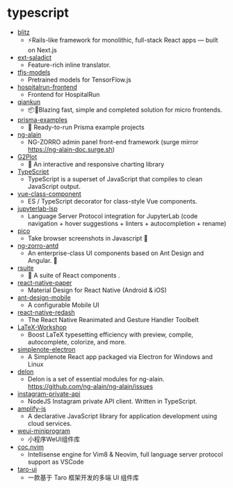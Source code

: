 # typescript
- [blitz](https://github.com/blitz-js/blitz)
  - ⚡️Rails-like framework for monolithic, full-stack React apps — built on Next.js
- [ext-saladict](https://github.com/crimx/ext-saladict)
  - Feature-rich inline translator.
- [tfjs-models](https://github.com/tensorflow/tfjs-models)
  - Pretrained models for TensorFlow.js
- [hospitalrun-frontend](https://github.com/HospitalRun/hospitalrun-frontend)
  - Frontend for HospitalRun
- [qiankun](https://github.com/umijs/qiankun)
  - 📦🚀Blazing fast, simple and completed solution for micro frontends.
- [prisma-examples](https://github.com/prisma/prisma-examples)
  - 🚀 Ready-to-run Prisma example projects
- [ng-alain](https://github.com/ng-alain/ng-alain)
  - NG-ZORRO admin panel front-end framework (surge mirror https://ng-alain-doc.surge.sh)
- [G2Plot](https://github.com/antvis/G2Plot)
  - 🍡 An interactive and responsive charting library
- [TypeScript](https://github.com/microsoft/TypeScript)
  - TypeScript is a superset of JavaScript that compiles to clean JavaScript output.
- [vue-class-component](https://github.com/vuejs/vue-class-component)
  - ES / TypeScript decorator for class-style Vue components.
- [jupyterlab-lsp](https://github.com/krassowski/jupyterlab-lsp)
  - Language Server Protocol integration for JupyterLab (code navigation + hover suggestions + linters + autocompletion + rename)
- [pico](https://github.com/nikersify/pico)
  - Take browser screenshots in Javascript 📸
- [ng-zorro-antd](https://github.com/NG-ZORRO/ng-zorro-antd)
  - An enterprise-class UI components based on Ant Design and Angular. 🐜
- [rsuite](https://github.com/rsuite/rsuite)
  - 🧱 A suite of React components .
- [react-native-paper](https://github.com/callstack/react-native-paper)
  - Material Design for React Native (Android & iOS)
- [ant-design-mobile](https://github.com/ant-design/ant-design-mobile)
  - A configurable Mobile UI
- [react-native-redash](https://github.com/wcandillon/react-native-redash)
  - The React Native Reanimated and Gesture Handler Toolbelt
- [LaTeX-Workshop](https://github.com/James-Yu/LaTeX-Workshop)
  - Boost LaTeX typesetting efficiency with preview, compile, autocomplete, colorize, and more.
- [simplenote-electron](https://github.com/Automattic/simplenote-electron)
  - A Simplenote React app packaged via Electron for Windows and Linux
- [delon](https://github.com/ng-alain/delon)
  - Delon is a set of essential modules for ng-alain. https://github.com/ng-alain/ng-alain/issues
- [instagram-private-api](https://github.com/dilame/instagram-private-api)
  - NodeJS Instagram private API client. Written in TypeScript.
- [amplify-js](https://github.com/aws-amplify/amplify-js)
  - A declarative JavaScript library for application development using cloud services.
- [weui-miniprogram](https://github.com/wechat-miniprogram/weui-miniprogram)
  - 小程序WeUI组件库
- [coc.nvim](https://github.com/neoclide/coc.nvim)
  - Intellisense engine for Vim8 & Neovim, full language server protocol support as VSCode
- [taro-ui](https://github.com/NervJS/taro-ui)
  - 一款基于 Taro 框架开发的多端 UI 组件库
